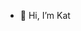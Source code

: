 - 👋 Hi, I’m Kat

<!---
kittykat9180/kittykat9180 is a ✨ special ✨ repository because its `README.md` (this file) appears on your GitHub profile.
You can click the Preview link to take a look at your changes.
--->
